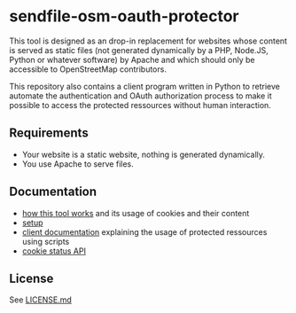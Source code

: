 # sendfile-osm-oauth-protector

This tool is designed as an drop-in replacement for websites whose content is
served as static files (not generated dynamically by a PHP, Node.JS, Python or whatever software)
by Apache and which should only be accessible to OpenStreetMap contributors.

This repository also contains a client program written in Python to retrieve
automate the authentication and OAuth authorization process to make it possible
to access the protected ressources without human interaction.

## Requirements

* Your website is a static website, nothing is generated dynamically.
* You use Apache to serve files.

## Documentation

* [how this tool works](doc/cookie.md) and its usage of cookies and their content
* [setup](doc/setup.md)
* [client documentation](doc/client.md) explaining the usage of protected ressources using scripts
* [cookie status API](doc/cookie_status_api.md)

## License

See [LICENSE.md](LICENSE.md)
